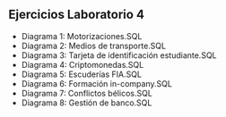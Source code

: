 ## Ejercicios Laboratorio 4
* Diagrama 1: Motorizaciones.SQL
* Diagrama 2: Medios de transporte.SQL
* Diagrama 3: Tarjeta de identificación estudiante.SQL
* Diagrama 4: Criptomonedas.SQL
* Diagrama 5: Escuderías FIA.SQL
* Diagrama 6: Formación in-company.SQL
* Diagrama 7: Conflictos bélicos.SQL
* Diagrama 8: Gestión de banco.SQL
